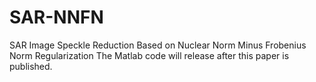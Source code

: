 # SAR-NNFN
SAR Image Speckle Reduction Based on Nuclear Norm Minus Frobenius Norm Regularization
The Matlab code will release after this paper is published.
